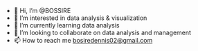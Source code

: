 - 👋 Hi, I’m @BOSSIRE
- 👀 I’m interested in data analysis & visualization
- 🌱 I’m currently learning data analysis 
- 💞️ I’m looking to collaborate on data analysis and management
- 📫 How to reach me bosiredennis02@gmail.com

<!---
BOSSIRE/BOSSIRE is a ✨ special ✨ repository because its `README.md` (this file) appears on your GitHub profile.
You can click the Preview link to take a look at your changes.
--->
